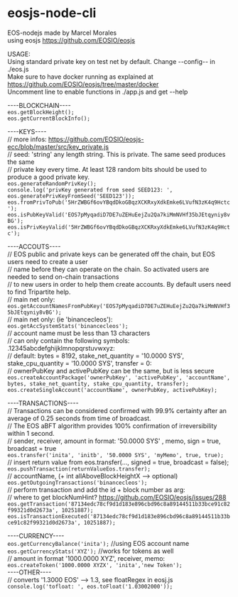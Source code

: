 # eosjs-node-cli
EOS-nodejs made by Marcel Morales  
using eosjs https://github.com/EOSIO/eosjs  
  
USAGE:  
Using standard private key on test net by default. Change --config-- in ./eos.js  
Make sure to have docker running as explained at https://github.com/EOSIO/eosjs/tree/master/docker  
Uncomment line to enable functions in ./app.js and get --help  
  
----BLOCKCHAIN----  
```eos.getBlockHeight();```  
```eos.getCurrentBlockInfo();```   

----KEYS----  
//  more infos: https://github.com/EOSIO/eosjs-ecc/blob/master/src/key_private.js  
//  seed: 'string' any length string. This is private. The same seed produces the same  
//  private key every time. At least 128 random bits should be used to produce a good private key.  
```eos.generateRandomPrivKey();```  
```console.log('privKey generated from seed SEED123: ', eos.generatePrivKeyFromSeed('SEED123'));```  
```eos.fromPrivToPub('5HrZWBGf6ovYBqdDkoGBqzXCKRxyXdkEmke6LVufN3zK4q9Hctc');```  
```eos.isPubKeyValid('EOS7pMyqadiD7DE7uZEHuEejZu2Qa7kiMmNVHf35bJEtqyniy8vBG');```  
```eos.isPrivKeyValid('5HrZWBGf6ovYBqdDkoGBqzXCKRxyXdkEmke6LVufN3zK4q9Hctc');```  
  
----ACCOUTS----  
//  EOS public and private keys can be generated off the chain, but EOS users need to create a user  
//  name before they can operate on the chain. So activated users are needed to send on-chain transactions  
//  to new users in order to help them create accounts. By default users need to find Tripartite help.  
//  main net only:  
```eos.getAccountNamesFromPubKey('EOS7pMyqadiD7DE7uZEHuEejZu2Qa7kiMmNVHf35bJEtqyniy8vBG');```  
//  main net only: (ie 'binancecleos'):  
```eos.getAccSystemStats('binancecleos');```  
//  account name must be less than 13 characters  
//  can only contain the following symbols: .12345abcdefghijklmnopqrstuvwxyz:  
//  default: bytes = 8192, stake_net_quantity = '10.0000 SYS', stake_cpu_quantity = '10.0000 SYS',  transfer = 0:  
//  ownerPubKey and activePubKey can be the same, but is less secure  
```eos.createAccountPackage('ownerPubKey', 'activePubKey', 'accountName', bytes, stake_net_quantity, stake_cpu_quantity, transfer);```  
```eos.createSingleAccount('accountName', ownerPubKey, activePubKey);```  
  
----TRANSACTIONS----  
// Transactions can be considered confirmed with 99.9% certainty after an average of 0.25 seconds from time of broadcast.  
// The EOS aBFT algorithm provides 100% confirmation of irreversibility within 1 second.  
//  sender, receiver, amount in format: '50.0000 SYS' , memo, sign = true, broadcast = true  
```eos.transfer('inita', 'initb', '50.0000 SYS', 'myMemo', true, true);```  
//  insert return value from eos.transfer(..., signed = true, broadcast = false);  
```eos.pushTransaction(returnValueEos.transfer);```  
//  accountName, (+ int allAboveBlockHeightX --> optional)  
```eos.getOutgoingTransactions('binancecleos');```  
//  perform transaction and add the id + block number as arg:  
//  where to get blockNumHint? https://github.com/EOSIO/eosjs/issues/288  
```eos.getTransaction('87134edc78cf9d1d183e896cbd96c8a89144511b33bce91c82f99321d0d2673a', 10251887);```  
```eos.isTransactionExecuted('87134edc78cf9d1d183e896cbd96c8a89144511b33bce91c82f99321d0d2673a', 10251887);```  
  
----CURRENCY----  
```eos.getCurrencyBalance('inita');``` //using EOS account name  
```eos.getCurrencyStats('XYZ');``` //works for tokens as well  
//  amount in format '1000.0000 XYZ', receiver, memo:  
```eos.createToken('1000.0000 XYZX', 'inita','new Token');```  
----OTHER----  
//  converts '1.3000 EOS' --> 1.3, see floatRegex in eosj.js  
```console.log('tofloat: ', eos.toFloat('1.03002000'));```  
